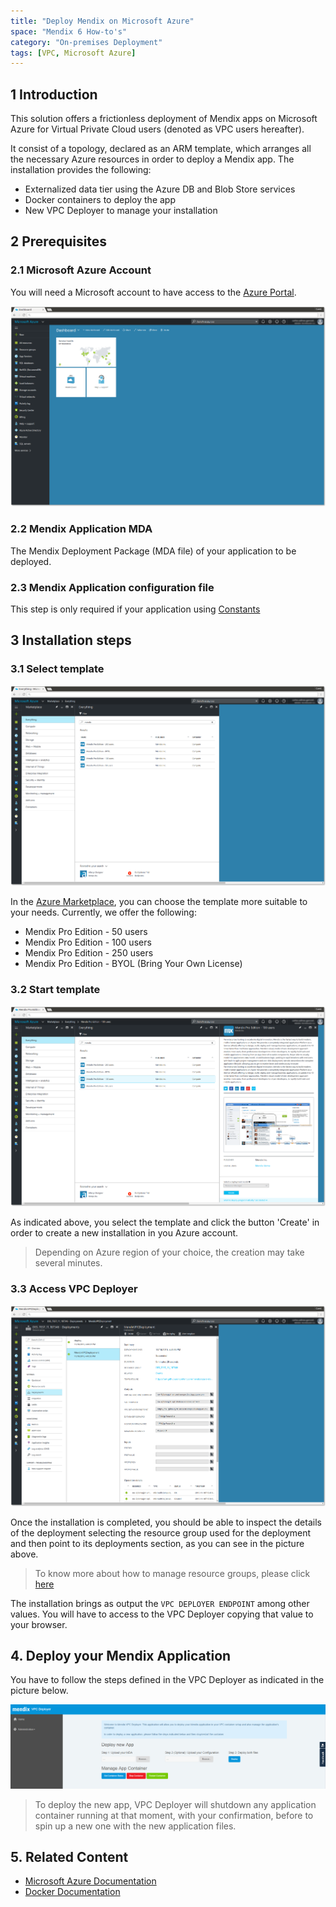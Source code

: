 ```yaml
---
title: "Deploy Mendix on Microsoft Azure"
space: "Mendix 6 How-to's"
category: "On-premises Deployment"
tags: [VPC, Microsoft Azure]
---
```


## 1 Introduction
This solution offers a frictionless deployment of Mendix apps on Microsoft Azure for Virtual Private Cloud users (denoted as VPC users hereafter).

It consist of a topology, declared as an ARM template, which arranges all the necessary Azure resources in order to deploy a Mendix app. The installation provides the following:

- Externalized data tier using the Azure DB and Blob Store services
- Docker containers to deploy the app
- New VPC Deployer to manage your installation


## <a name="Prerequisites"></a>2 Prerequisites

### 2.1 Microsoft Azure Account
You will need a Microsoft account to have access to the [Azure Portal](https://portal.azure.com).

![Azure Portal](attachments/how-to-deploy-a-mendix-app-on-azure/azure_portal.png)

### 2.2 Mendix Application MDA
The Mendix Deployment Package (MDA file) of your application to be deployed.

### 2.3 Mendix Application configuration file
This step is only required if your application using [Constants](https://docs.mendix.com/refguide6/Constants)


## 3 Installation steps

### 3.1 Select template
![Mendix offering](attachments/how-to-deploy-a-mendix-app-on-azure/mendix_offering.png)

In the [Azure Marketplace](https://azure.microsoft.com/en-us/marketplace/), you can choose the template more suitable to your needs. Currently, we offer the following:

- Mendix Pro Edition - 50 users
- Mendix Pro Edition - 100 users
- Mendix Pro Edition - 250 users
- Mendix Pro Edition - BYOL (Bring Your Own License)

### 3.2 Start template
![Select template](attachments/how-to-deploy-a-mendix-app-on-azure/mendix_select_template.png)

As indicated above, you select the template and click the button 'Create' in order to create a new installation in you Azure account.

> Depending on Azure region of your choice, the creation may take several minutes.

### 3.3 Access VPC Deployer
![Deployment DNS Name](attachments/how-to-deploy-a-mendix-app-on-azure/deployment_details.png)

Once the installation is completed, you should be able to inspect the details of the deployment selecting the resource group used for the deployment and then point to its deployments section, as you can see in the picture above.

> To know more about how to manage resource groups, please click [here](https://docs.microsoft.com/nl-nl/azure/azure-portal/resource-group-portal)

The installation brings as output the ```VPC DEPLOYER ENDPOINT``` among other values. You will have to access to the VPC Deployer copying that value to your browser.



## 4. Deploy your Mendix Application
You have to follow the steps defined in the VPC Deployer as indicated in the picture below.

![VPC Deployer](attachments/how-to-deploy-a-mendix-app-on-azure/vpc_deployer.png)

> To deploy the new app, VPC Deployer will shutdown any application container running at that moment, with your confirmation, before to spin up a new one with the new application files.

## 5. Related Content

- [Microsoft Azure Documentation](https://docs.microsoft.com/en-us/azure/)
- [Docker Documentation](https://docs.docker.com/)
